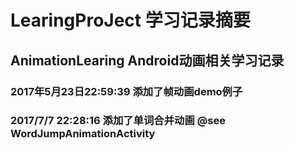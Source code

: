 # LearingProJect  学习记录摘要

## AnimationLearing Android动画相关学习记录

### 2017年5月23日22:59:39 添加了帧动画demo例子

### 2017/7/7 22:28:16  添加了单词合并动画 @see WordJumpAnimationActivity